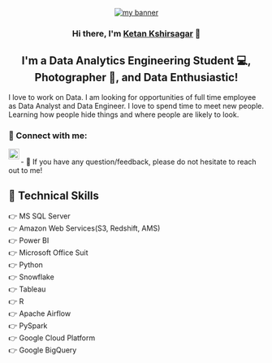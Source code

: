 <p align="center">
  <a href="https://www.yushi.dev/" target="_blank" rel="noreferrer"><img src="https://github.com/ketanksagar/Aboutme/assets/117306864/bee7382f-3f97-4dc8-875b-af88119edb8a" alt="my banner"></a>
</p>

<h3 align="center">
Hi there, I'm <a href="https://www.linkedin.com/in/ketan-ksagar/" target="_blank" rel="noreferrer">Ketan Kshirsagar</a> 👋
</h3>

<h2 align="center">
I'm a Data Analytics Engineering Student  💻, Photographer 📸, and Data Enthusiastic!
</h2> 

I love to work on Data. I am looking for opportunities of full time employee as Data Analyst and Data Engineer. I love to spend time to meet new people. Learning how people hide things and where people are likely to look. 

### 🤝 Connect with me:

<a href="https://www.linkedin.com/in/ketan-ksagar/"><img align="left" src="https://raw.githubusercontent.com/yushi1007/yushi1007/main/images/linkedin.svg" alt="Yu Shi | LinkedIn" width="21px"/></a>

</br>
- 💬 If you have any question/feedback, please do not hesitate to reach out to me!

 

## 💼 Technical Skills
👉 MS SQL Server<br>
👉 Amazon Web Services(S3, Redshift, AMS)<br>
👉 Power BI<br>
👉 Microsoft Office Suit<br>
👉 Python <br>
👉 Snowflake <br>
👉 Tableau <br>
👉 R <br>
👉 Apache Airflow<br>
👉 PySpark<br>
👉 Google Cloud Platform<br>
👉 Google BigQuery<br>
